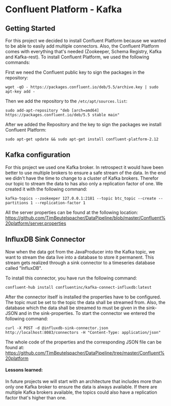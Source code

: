 # Confluent Platform - Kafka

## Getting Started
For this project we decided to install Confluent Platform because we wanted to be able to easily add multiple connectors. Also, the Confluent Platform comes with everything that's needed (Zookeeper, Schema Registry, Kafka and Kafka-rest).
To install Confluent Platform, we used the following commands:

First we need the Confluent public key to sign the packages in the repository:
```
wget -qO - https://packages.confluent.io/deb/5.5/archive.key | sudo apt-key add -
```

Then we add the repository to the `/etc/apt/sources.list`:
```
sudo add-apt-repository "deb [arch=amd64] https://packages.confluent.io/deb/5.5 stable main"
```

After we added the Repository and the key to sign the packages we install Confluent Platform:
```
sudo apt-get update && sudo apt-get install confluent-platform-2.12
```



## Kafka configuration
For this project we used one Kafka broker. In retrospect it would have been better to use multiple brokers to ensure a safe stream of the data. In the end we didn't have the time to change to a cluster of Kafka brokers. Therefor our topic to stream the data to has also only a replication factor of one. We created it with the following command:

```
kafka-topics --zookeeper 127.0.0.1:2181 --topic btc_topic --create --partitions 1 --replication-factor 1
```

All the server properties can be found at the following location: https://github.com/TimBeutelspacher/DataPipeline/blob/master/Confluent%20platform/server.properties



## InfluxDB Sink Connector

Now when the data got from the JavaProducer into the Kafka topic, we want to stream the data live into a database to store it permanent. This stream gets realized through a sink connector to a timeseries database called "InfluxDB".

To install this connector, you have run the following command:
```
confluent-hub install confluentinc/kafka-connect-influxdb:latest
```

After the connector itself is installed the properties have to be configured. The topic must be set to the topic the data shall be streamed from. Also, the database which the data shall be streamed to must be given in the sink-JSON and in the sink-properties. To start the connector we entered the following command:
```
curl -X POST -d @influxdb-sink-connector.json http://localhost:8083/connectors -H "Content-Type: application/json"
```

The whole code of the properties and the corresponding JSON file can be found at: https://github.com/TimBeutelspacher/DataPipeline/tree/master/Confluent%20platform



#### Lessons learned:

In future projects we will start with an architecture that includes more than only one Kafka broker to ensure the data is always available. If there are multiple Kafka brokers available, the topics could also have a replication factor that's higher than one.



